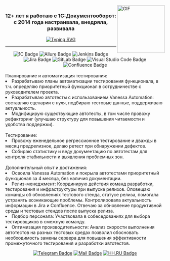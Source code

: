  <!-- Heading -->
<!-- code gif-->
<img align="right" alt="GIF" src="https://media.giphy.com/media/v1.Y2lkPTc5MGI3NjExMjJ5aTdsNzQ4ZWhxcmN3aHZ0eXl4NmdodGsyZ2Nrem96MHd5Mml3ZyZlcD12MV9pbnRlcm5hbF9naWZfYnlfaWQmY3Q9Zw/ICbFPEIE96f89zWIWO/giphy.gif" width="150" />
<h3 align="center">12+ лет я работаю с 1С:Документооборот:<br>с 2014 года настраивала, внедряла, развивала</h3>

<div align="center"><a href="https://git.io/typing-svg"><img src="https://readme-typing-svg.demolab.com?font=Open+Sans&weight=600&size=22&duration=2800&color=109ACA&center=true&vCenter=true&multiline=true&width=435&lines=%D1%81+2022+%D0%B3%D0%BE%D0%B4%D0%B0+%D0%BF%D0%B5%D1%80%D0%B5%D1%88%D0%BB%D0%B0+%D0%B2+%D1%82%D0%B5%D1%81%D1%82%D0%B8%D1%80%D0%BE%D0%B2%D0%B0%D0%BD%D0%B8%D0%B5" alt="Typing SVG" /></a></div>

<!-- About section -->
---

<div align="center">
<img src="https://img.shields.io/badge/1C-e9eb27?style=for-the-badge&logo=1C&logoColor=white" alt="1C Badge" /> <img src="https://img.shields.io/badge/Allure-E6007A?style=for-the-badge&logo=allure&logoColor=white" alt="Allure Badge" /> <img src="https://img.shields.io/badge/Jenkins-%232C5263.svg?style=for-the-badge&logo=jenkins&logoColor=white" alt="Jenkins Badge" /> <img src="https://img.shields.io/badge/Jira-%230A0FFF.svg?style=for-the-badge&logo=jira&logoColor=white" alt="Jira Badge" /> <img src="https://img.shields.io/badge/GitLab-blue?style=for-the-badge&logo=gitLab&logoColor=white" alt="GitLab Badge" /> <img src="https://img.shields.io/badge/VS Code-0078d7.svg?style=for-the-badge&logo=visualstudiocode&logoColor=white" alt="Visual Studio Code Badge" /> <img src="https://img.shields.io/badge/Confluence-%23172BF4.svg?style=for-the-badge&logo=confluence&logoColor=white" alt="Confluence Badge" /></div>

<!-- About section: END -->

<!-- Skills-->
<div id="text" align="left">
<br>Планирование и автоматизация тестирования:
<li> Разрабатываю планы автоматизации тестирования функционала, в т.ч. определяю приоритетный функционал в сотрудничестве с руководителем проекта.</li>
<li> Разрабатываю автотесты с использованием Vanessa Automation: составляю сценарии с нуля, подбираю тестовые данные, поддерживаю актуальность.</li>
<li> Модифицирую существующие автотесты, в том числе провожу рефакторинг (улучшаю структуру для повышения читаемости и удобства поддержки).</li>
<br>Тестирование:  
<li>  Провожу еженедельное регрессионное тестирование и дважды в месяц предрелизное, делаю ретест при обнаружении дефектов. </li>
<li>  Собираю статистику и веду документацию по автотестам для контроля стабильности и выявления проблемных зон.</li>
<br>Дополнительный опыт и достижения:  
<li>  Освоила Vanessa Automation и покрыла автотестами приоритетный функционал за 4 месяца, без наличия документации.</li>
<li>  Релиз-менеджмент:  Координирую действия команд разработки, тестирования и инфраструктуры при выпуске релизов. Оповещаю команды об обновлениях тестового стенда, статусе релиза, помогала устранять возникающие проблемы. Контролировала актуальность информации в Jira и Confluence. Отвечаю за обновление продуктивной среды и тестовых стендов после выпуска релиза.</li>
<li>  Подбор персонала:  Участвовала в собеседованиях для выбора тестировщиков в смежную команду.</li>
<li>  Оптимизация производительности:  Анализ скорости выполнения автотестов на разных тестовых средах позволил обосновать необходимость замены сервера для повышения эффективности промежуточного тестирования и разработки автотестов.</li>
</div>
<p align="center">
<div id="badges2" align="center">
  <a href="https://t.me/m_budda">
    <img src="https://img.shields.io/badge/Telegram-blue?style=for-the-badge&logo=telegram&logoColor=white" alt="Telegram Badge"/></a>
  <a href="mailto:ksenia.sotnikova@yandex.ru">
    <img src="https://img.shields.io/badge/Mail-red?style=for-the-badge&logo=mail&logoColor=white" alt="Mail Badge"/></a>
  <a href="https://hh.ru/resume/a8cef7f5ff074590640039ed1f44346b795447">
    <img src="https://img.shields.io/badge/HH.RU-red?style=for-the-badge&logo=HH.RU&logoColor=white" alt="HH.RU Badge"/></a></div>
</p>
<!-- THE END -->
